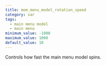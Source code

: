 ```yaml
---
title: mom_menu_model_rotation_speed
category: var
tags:
  - main menu model
  - main menu
minimum_value: -1000
maximum_value: 1000
default_value: 10
---
```


Controls how fast the main menu model spins.
